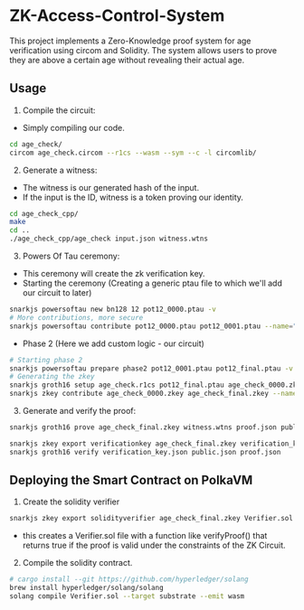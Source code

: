 # ZK-Access-Control-System

This project implements a Zero-Knowledge proof system for age verification using circom and Solidity. The system allows users to prove they are above a certain age without revealing their actual age.

## Usage

1. Compile the circuit:
- Simply compiling our code.
```bash
cd age_check/
circom age_check.circom --r1cs --wasm --sym --c -l circomlib/
```

2. Generate a witness:
- The witness is our generated hash of the input.
- If the input is the ID, witness is a token proving our identity.
```bash
cd age_check_cpp/
make
cd ..
./age_check_cpp/age_check input.json witness.wtns
```

3. Powers Of Tau ceremony:
- This ceremony will create the zk verification key.
- Starting the ceremony (Creating a generic ptau file to which we'll add our circuit to later)
```bash
snarkjs powersoftau new bn128 12 pot12_0000.ptau -v
# More contributions, more secure
snarkjs powersoftau contribute pot12_0000.ptau pot12_0001.ptau --name="First contribution" -v
```

- Phase 2 (Here we add custom logic - our circuit)
```bash
# Starting phase 2
snarkjs powersoftau prepare phase2 pot12_0001.ptau pot12_final.ptau -v
# Generating the zkey
snarkjs groth16 setup age_check.r1cs pot12_final.ptau age_check_0000.zkey
snarkjs zkey contribute age_check_0000.zkey age_check_final.zkey --name="1st Contributor"
```

3. Generate and verify the proof:

```bash
snarkjs groth16 prove age_check_final.zkey witness.wtns proof.json public.json

snarkjs zkey export verificationkey age_check_final.zkey verification_key.json
snarkjs groth16 verify verification_key.json public.json proof.json
```


## Deploying the Smart Contract on PolkaVM
1. Create the solidity verifier
```bash
snarkjs zkey export solidityverifier age_check_final.zkey Verifier.sol
```
- this creates a Verifier.sol file with a function like verifyProof() that returns true if the proof is valid under the constraints of the ZK Circuit.

2. Compile the solidity contract.
```bash
# cargo install --git https://github.com/hyperledger/solang
brew install hyperledger/solang/solang
solang compile Verifier.sol --target substrate --emit wasm
```



